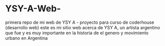 # YSY-A-Web-
primera repo de mi web de YSY A - proyecto para curso de coderhouse (desarrollo web)
este es mi sitio web acerca de YSY A, un artista argentino que fue y es muy importante en la historia de el genero y movimiento urbano en Argentina
